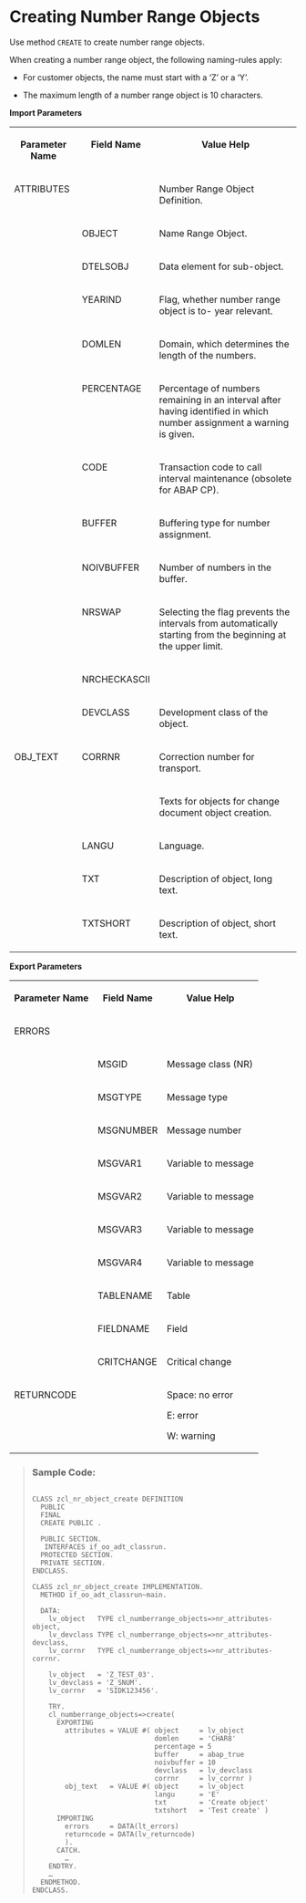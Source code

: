 <!-- loiod72f78f5dc7a4c859a9407e99026b330 -->

# Creating Number Range Objects

Use method `CREATE` to create number range objects.

When creating a number range object, the following naming-rules apply:

-   For customer objects, the name must start with a ‘Z’ or a ‘Y’.

-   The maximum length of a number range object is 10 characters.


**Import Parameters**


<table>
<tr>
<th valign="top">

Parameter Name



</th>
<th valign="top">

Field Name



</th>
<th valign="top">

Value Help



</th>
</tr>
<tr>
<td valign="top">

ATTRIBUTES



</td>
<td valign="top">

 



</td>
<td valign="top">

Number Range Object Definition.



</td>
</tr>
<tr>
<td valign="top">

 



</td>
<td valign="top">

OBJECT



</td>
<td valign="top">

Name Range Object.



</td>
</tr>
<tr>
<td valign="top">

 



</td>
<td valign="top">

DTELSOBJ



</td>
<td valign="top">

Data element for sub-object.



</td>
</tr>
<tr>
<td valign="top">

 



</td>
<td valign="top">

YEARIND



</td>
<td valign="top">

Flag, whether number range object is to- year relevant.



</td>
</tr>
<tr>
<td valign="top">

 



</td>
<td valign="top">

DOMLEN



</td>
<td valign="top">

Domain, which determines the length of the numbers.



</td>
</tr>
<tr>
<td valign="top">

 



</td>
<td valign="top">

PERCENTAGE



</td>
<td valign="top">

Percentage of numbers remaining in an interval after having identified in which number assignment a warning is given.



</td>
</tr>
<tr>
<td valign="top">

 



</td>
<td valign="top">

CODE



</td>
<td valign="top">

Transaction code to call interval maintenance \(obsolete for ABAP CP\).



</td>
</tr>
<tr>
<td valign="top">

 



</td>
<td valign="top">

BUFFER



</td>
<td valign="top">

Buffering type for number assignment.



</td>
</tr>
<tr>
<td valign="top">

 



</td>
<td valign="top">

NOIVBUFFER



</td>
<td valign="top">

Number of numbers in the buffer.



</td>
</tr>
<tr>
<td valign="top">

 



</td>
<td valign="top">

NRSWAP



</td>
<td valign="top">

Selecting the flag prevents the intervals from automatically starting from the beginning at the upper limit.



</td>
</tr>
<tr>
<td valign="top">

 



</td>
<td valign="top">

NRCHECKASCII



</td>
<td valign="top">

 



</td>
</tr>
<tr>
<td valign="top">

 



</td>
<td valign="top">

DEVCLASS



</td>
<td valign="top">

Development class of the object.



</td>
</tr>
<tr>
<td valign="top">

OBJ\_TEXT



</td>
<td valign="top">

CORRNR



</td>
<td valign="top">

Correction number for transport.



</td>
</tr>
<tr>
<td valign="top">

 



</td>
<td valign="top">

 



</td>
<td valign="top">

Texts for objects for change document object creation.



</td>
</tr>
<tr>
<td valign="top">

 



</td>
<td valign="top">

LANGU



</td>
<td valign="top">

Language.



</td>
</tr>
<tr>
<td valign="top">

 



</td>
<td valign="top">

TXT



</td>
<td valign="top">

Description of object, long text.



</td>
</tr>
<tr>
<td valign="top">

 



</td>
<td valign="top">

TXTSHORT



</td>
<td valign="top">

Description of object, short text.



</td>
</tr>
</table>

**Export Parameters**


<table>
<tr>
<th valign="top">

Parameter Name



</th>
<th valign="top">

Field Name



</th>
<th valign="top">

Value Help



</th>
</tr>
<tr>
<td valign="top">

ERRORS



</td>
<td valign="top">

 



</td>
<td valign="top">

 



</td>
</tr>
<tr>
<td valign="top">

 



</td>
<td valign="top">

MSGID



</td>
<td valign="top">

Message class \(NR\)



</td>
</tr>
<tr>
<td valign="top">

 



</td>
<td valign="top">

MSGTYPE



</td>
<td valign="top">

Message type



</td>
</tr>
<tr>
<td valign="top">

 



</td>
<td valign="top">

MSGNUMBER



</td>
<td valign="top">

Message number



</td>
</tr>
<tr>
<td valign="top">

 



</td>
<td valign="top">

MSGVAR1



</td>
<td valign="top">

Variable to message



</td>
</tr>
<tr>
<td valign="top">

 



</td>
<td valign="top">

MSGVAR2



</td>
<td valign="top">

Variable to message



</td>
</tr>
<tr>
<td valign="top">

 



</td>
<td valign="top">

MSGVAR3



</td>
<td valign="top">

Variable to message



</td>
</tr>
<tr>
<td valign="top">

 



</td>
<td valign="top">

MSGVAR4



</td>
<td valign="top">

Variable to message



</td>
</tr>
<tr>
<td valign="top">

 



</td>
<td valign="top">

TABLENAME



</td>
<td valign="top">

Table



</td>
</tr>
<tr>
<td valign="top">

 



</td>
<td valign="top">

FIELDNAME



</td>
<td valign="top">

Field



</td>
</tr>
<tr>
<td valign="top">

 



</td>
<td valign="top">

CRITCHANGE



</td>
<td valign="top">

Critical change



</td>
</tr>
<tr>
<td valign="top">

RETURNCODE



</td>
<td valign="top">

 



</td>
<td valign="top">

Space: no error

E: error

W: warning



</td>
</tr>
</table>

> ### Sample Code:  
> ```
> 
> CLASS zcl_nr_object_create DEFINITION
>   PUBLIC
>   FINAL
>   CREATE PUBLIC .
> 
>   PUBLIC SECTION.
>    INTERFACES if_oo_adt_classrun.
>   PROTECTED SECTION.
>   PRIVATE SECTION.
> ENDCLASS.
> 
> CLASS zcl_nr_object_create IMPLEMENTATION.
>   METHOD if_oo_adt_classrun~main.
> 
>   DATA: 
>     lv_object   TYPE cl_numberrange_objects=>nr_attributes-object,
>     lv_devclass TYPE cl_numberrange_objects=>nr_attributes-devclass,
>     lv_corrnr   TYPE cl_numberrange_objects=>nr_attributes-corrnr.
> 
>     lv_object   = 'Z_TEST_03'.
>     lv_devclass = 'Z_SNUM'.
>     lv_corrnr   = 'SIDK123456'.
> 
>     TRY.
>     cl_numberrange_objects=>create(
>       EXPORTING
>         attributes = VALUE #( object     = lv_object
>                               domlen     = 'CHAR8'
>                               percentage = 5
>                               buffer     = abap_true
>                               noivbuffer = 10
>                               devclass   = lv_devclass
>                               corrnr     = lv_corrnr )
>         obj_text   = VALUE #( object     = lv_object
>                               langu      = 'E'
>                               txt        = 'Create object'
>                               txtshort   = 'Test create' )
>       IMPORTING
>         errors     = DATA(lt_errors)
>         returncode = DATA(lv_returncode)
>         ).
>       CATCH.
>         …
>     ENDTRY.
>     …
>   ENDMETHOD.
> ENDCLASS. 
> 
> ```

